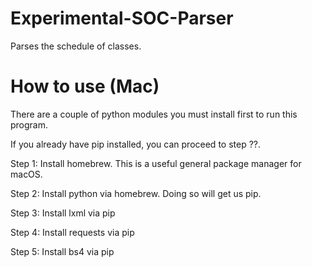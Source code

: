 # Experimental-SOC-Parser
Parses the schedule of classes.

# How to use (Mac)
There are a couple of python modules you must install first to run this program.

If you already have pip installed, you can proceed to step ??.

Step 1: Install homebrew. This is a useful general package manager for macOS.

Step 2: Install python via homebrew. Doing so will get us pip. 

Step 3: Install lxml via pip

Step 4: Install requests via pip

Step 5: Install bs4 via pip
